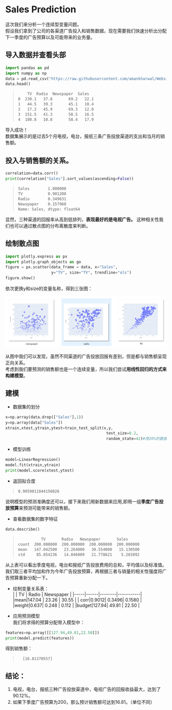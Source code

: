 # Sales Prediction
这次我们来分析一个连续型变量问题。   
假设我们拿到了公司的各渠道广告投入和销售数据，现在需要我们快速分析出分配下一季度的广告预算以及可能带来的业务量。
## 导入数据并查看头部
```python
import pandas as pd
import numpy as np
data = pd.read_csv("https://raw.githubusercontent.com/amankharwal/Website-data/master/advertising.csv")
data.head()
```
>         TV  Radio  Newspaper  Sales    
>     0  230.1   37.8       69.2   22.1    
>     1   44.5   39.3       45.1   10.4    
>     2   17.2   45.9       69.3   12.0    
>     3  151.5   41.3       58.5   16.5    
>     4  180.8   10.8       58.4   17.9

导入成功！   
数据集展示的是过去5个月电视，电台，报纸三条广告投放渠道的支出和当月的销售额。   
## 投入与销售额的关系。

```python
correlation=data.corr()
print(correlation["Sales"].sort_values(ascending=False))
```
>     Sales        1.000000   
>     TV           0.901208   
>     Radio        0.349631   
>     Newspaper    0.157960   
>     Name: Sales, dtype: float64
显然，三种渠道的回报率从高到低排列，**表现最好的是电视广告。**
这种相关性我们也可以通过散点图的分布离散度来判断。
## 绘制散点图
```python
import plotly.express as px
import plotly.graph_objects as go
figure = px.scatter(data_frame = data, x="Sales",
                    y="TV", size="TV", trendline="ols")
figure.show()
```
依次更换y和size的变量名称，得到三张图：

![散点图](https://github.com/TGF-B/Sales-Prediction/blob/main/pics%20sum.PNG)

从图中我们可以发现，虽然不同渠道的广告投放回报有差别，但是都与销售额呈现正向关系。   
考虑到我们要预测的销售额也是一个连续变量，所以我们尝试**用线性回归的方式来构建模型**。
## 建模
- 数据集的划分
```python
x=np.array(data.drop(["Sales"],1))
y=np.array(data["Sales"])
xtrain,xtest,ytrain,ytest=train_test_split(x,y,
                                            test_size=0.2,
                                            random_state=42)#用20%的数据做测试集，random_state=42是业内惯例，因为据说数字42是一切问题的根本答案。。。
```
- 模型训练
```python
model=LinearRegression()
model.fit(xtrain,ytrain)
print(model.score(xtest,ytest)
```
- 返回拟合度
>     0.9059011844150826
说明模型的预测准确度还可以，接下来我们用新数据来应用,即用一组**季度广告投放预算**来预测可能带来的销售额。   

- 查看数据集的数字特征
```python
data.describe()
```
>               TV       Radio   Newspaper       Sales   
>     count  200.000000  200.000000  200.000000  200.000000    
>     mean   147.042500   23.264000   30.554000   15.130500    
>     std     85.854236   14.846809   21.778621    5.283892   
从上表可以看出季度电视，电台和报纸广告投放费用的总和，平均值以及标准值。
我们取三者平均加和作为今年广告投放预算，再根据三者与销量的相关性强度将广告预算重新分配一下。

- 绘制变量关系表：    
|     |  TV  |  Radio | Newspaper |
|-----|------|--------|-----------|
|mean|147.04 |  23.26 | 30.55     |
| corr|0.9012|  0.3496| 0.1580    |
|weight|0.637|  0.248 | 0.112     |
|budget|127.94| 49.81 | 22.50     |

- 应用预测模型    
我们将求得的预算分配带入模型中：
```python
features=np.array([[127.94,49.81,22.50]])
print(model.predict(features))
```
得到销售额：
>       [16.81370557]

## 结论： 
1. 电视，电台，报纸三种广告投放渠道中，电视广告的回报收益最大，达到了90.12%。
2. 如果下季度广告预算为200，那么预计销售额可达到16.81。（单位不同）
